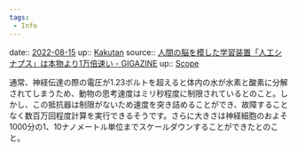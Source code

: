```yaml
---
tags:
 - Info
---
```


date:: [2022-08-15](Daily_Note/2022-08-15.md)
up:: [Kakutan](../Bar/Novel/Nacaria/Kakutan.md)
source:: [人間の脳を模した学習装置「人工シナプス」は本物より1万倍速い - GIGAZINE](https://gigazine.net/news/20220815-protonic-programmable-resistors/)
up:: [Scope](../Bar/Novel/Topics/Scope.md)

通常、神経伝達の際の電圧が1.23ボルトを超えると体内の水が水素と酸素に分解されてしまうため、動物の思考速度はミリ秒程度に制限されているとのこと。しかし、この抵抗器は制限がないため速度を突き詰めることができ、故障することなく数百万回程度計算を実行できるそうです。さらに大きさは神経細胞のおよそ1000分の1、10ナノメートル単位までスケールダウンすることができたとのこと。